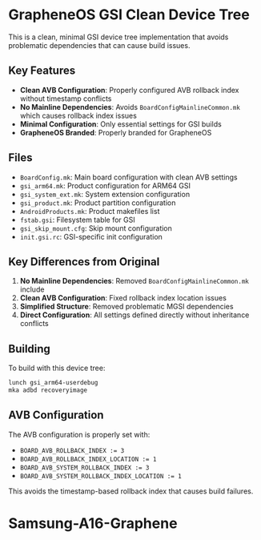 # GrapheneOS GSI Clean Device Tree

This is a clean, minimal GSI device tree implementation that avoids problematic dependencies that can cause build issues.

## Key Features

- **Clean AVB Configuration**: Properly configured AVB rollback index without timestamp conflicts
- **No Mainline Dependencies**: Avoids `BoardConfigMainlineCommon.mk` which causes rollback index issues
- **Minimal Configuration**: Only essential settings for GSI builds
- **GrapheneOS Branded**: Properly branded for GrapheneOS

## Files

- `BoardConfig.mk`: Main board configuration with clean AVB settings
- `gsi_arm64.mk`: Product configuration for ARM64 GSI
- `gsi_system_ext.mk`: System extension configuration
- `gsi_product.mk`: Product partition configuration
- `AndroidProducts.mk`: Product makefiles list
- `fstab.gsi`: Filesystem table for GSI
- `gsi_skip_mount.cfg`: Skip mount configuration
- `init.gsi.rc`: GSI-specific init configuration

## Key Differences from Original

1. **No Mainline Dependencies**: Removed `BoardConfigMainlineCommon.mk` include
2. **Clean AVB Configuration**: Fixed rollback index location issues
3. **Simplified Structure**: Removed problematic MGSI dependencies
4. **Direct Configuration**: All settings defined directly without inheritance conflicts

## Building

To build with this device tree:

```bash
lunch gsi_arm64-userdebug
mka adbd recoveryimage
```

## AVB Configuration

The AVB configuration is properly set with:
- `BOARD_AVB_ROLLBACK_INDEX := 3`
- `BOARD_AVB_ROLLBACK_INDEX_LOCATION := 1`
- `BOARD_AVB_SYSTEM_ROLLBACK_INDEX := 3`
- `BOARD_AVB_SYSTEM_ROLLBACK_INDEX_LOCATION := 1`

This avoids the timestamp-based rollback index that causes build failures.











# Samsung-A16-Graphene
